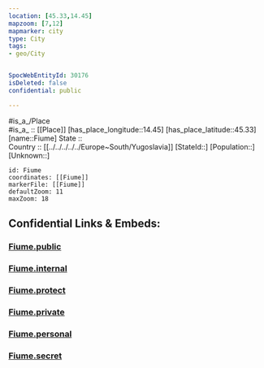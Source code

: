 ```yaml
---
location: [45.33,14.45] 
mapzoom: [7,12] 
mapmarker: city 
type: City
tags:
- geo/City


SpocWebEntityId: 30176
isDeleted: false
confidential: public

---
```

#is_a_/Place  
#is_a_ :: [[Place]] 
[has_place_longitude::14.45] 
[has_place_latitude::45.33] 
[name::Fiume] 
State ::  
Country :: [[../../../../../Europe~South/Yugoslavia]] 
[StateId::] 
[Population::] 
[Unknown::] 


```leaflet
id: Fiume
coordinates: [[Fiume]] 
markerFile: [[Fiume]] 
defaultZoom: 11 
maxZoom: 18
```


## Confidential Links & Embeds: 

### [Fiume.public](/_public/\Earth\Continent\Europe\Europe~Central\Croatia\Counties\Primorsko-Goranska\CityFiume.public.md) 

### [Fiume.internal](/_internal/\Earth\Continent\Europe\Europe~Central\Croatia\Counties\Primorsko-Goranska\CityFiume.internal.md) 

### [Fiume.protect](/_protect/\Earth\Continent\Europe\Europe~Central\Croatia\Counties\Primorsko-Goranska\CityFiume.protect.md) 

### [Fiume.private](/_private/\Earth\Continent\Europe\Europe~Central\Croatia\Counties\Primorsko-Goranska\CityFiume.private.md) 

### [Fiume.personal](/_personal/\Earth\Continent\Europe\Europe~Central\Croatia\Counties\Primorsko-Goranska\CityFiume.personal.md) 

### [Fiume.secret](/_secret/\Earth\Continent\Europe\Europe~Central\Croatia\Counties\Primorsko-Goranska\CityFiume.secret.md)

